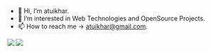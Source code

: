 


<div>	
	
- 👋 Hi, I’m atuikhar.
- 👀 I’m interested in Web Technologies and OpenSource Projects.
- 📫 How to reach me ->  atuikhar@gmail.com.
      
 <a href="https://github-readme-stats.vercel.app/api?username=atuikhar&theme=tokyonight">
<img  align="left" src="https://github-readme-stats.vercel.app/api?username=atuikhar&count_private=true&show_icons=true&theme=tokyonight" />
</a>
<img align="left" src="https://github-readme-stats.vercel.app/api/top-langs/?username=lao&hidephp&theme=tokyonight" />
</a>
</div>
